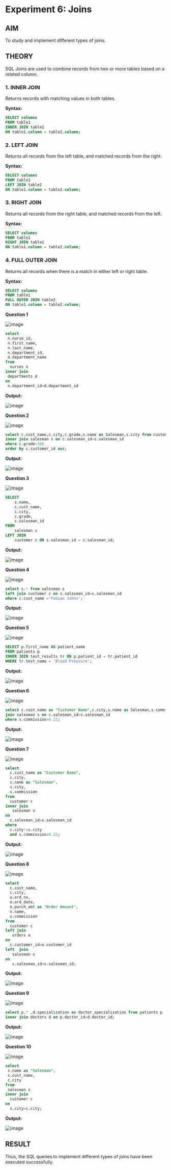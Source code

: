 # Experiment 6: Joins

## AIM
To study and implement different types of joins.

## THEORY

SQL Joins are used to combine records from two or more tables based on a related column.

### 1. INNER JOIN
Returns records with matching values in both tables.

**Syntax:**
```sql
SELECT columns
FROM table1
INNER JOIN table2
ON table1.column = table2.column;
```

### 2. LEFT JOIN
Returns all records from the left table, and matched records from the right.

**Syntax:**

```sql
SELECT columns
FROM table1
LEFT JOIN table2
ON table1.column = table2.column;
```
### 3. RIGHT JOIN
Returns all records from the right table, and matched records from the left.

**Syntax:**

```sql
SELECT columns
FROM table1
RIGHT JOIN table2
ON table1.column = table2.column;
```
### 4. FULL OUTER JOIN
Returns all records when there is a match in either left or right table.

**Syntax:**

```sql
SELECT columns
FROM table1
FULL OUTER JOIN table2
ON table1.column = table2.column;
```

**Question 1**

![image](https://github.com/user-attachments/assets/49b29802-c810-445f-9e7f-eec32e3797bd)

```sql
select
 n.nurse_id,
 n.first_name,
 n.last_name,
 n.department_id,
 d.department_name
from
  nurses n
inner join
 departments d
on
 n.department_id=d.department_id

```

**Output:**

![image](https://github.com/user-attachments/assets/fc169cfd-8d27-4cfc-8d92-dd34293462ef)

**Question 2**

![image](https://github.com/user-attachments/assets/a46a4eb5-2ccd-4c46-81a5-1e6998c44f58)

```sql
select c.cust_name,c.city,c.grade,s.name as Salesman,s.city from customer c
inner join salesman s on c.salesman_id=s.salesman_id
where c.grade<300
order by c.customer_id asc;
```

**Output:**

![image](https://github.com/user-attachments/assets/dad3fbc1-b23f-4ab1-a0c8-ea7f28bade28)

**Question 3**

![image](https://github.com/user-attachments/assets/4d2b264a-a818-48f1-a91c-f66b74b2d8a5)

```sql
SELECT 
    s.name,
    c.cust_name,
    c.city,
    c.grade,
    c.salesman_id
FROM 
    salesman s
LEFT JOIN 
    customer c ON s.salesman_id = c.salesman_id;
```

**Output:**

![image](https://github.com/user-attachments/assets/a1214911-c053-422e-ba06-4c184b5d7ff5)

**Question 4**

![image](https://github.com/user-attachments/assets/62fe53ff-0d4a-4cbe-a808-ab5214598703)

```sql
select s.* from salesman s
left join customer c on s.salesman_id=c.salesman_id
where c.cust_name ='Fabian Johns';
```

**Output:**

![image](https://github.com/user-attachments/assets/747bc7a0-1c51-4ae9-86f5-cfc95cdc02ea)

**Question 5**

![image](https://github.com/user-attachments/assets/b4d51d48-3104-4e27-8d13-5fe6916699b8)

```sql
SELECT p.first_name AS patient_name
FROM patients p
INNER JOIN test_results tr ON p.patient_id = tr.patient_id
WHERE tr.test_name = 'Blood Pressure';
```

**Output:**

![image](https://github.com/user-attachments/assets/ae041fd9-72eb-4252-8072-697584ebf4a2)

**Question 6**

![image](https://github.com/user-attachments/assets/6ad9027d-b8fa-44b3-9bc0-629418a7ae56)

```sql
select c.cust_name as "Customer Name",c.city,s.name as Salesman,s.commission from customer c
join salesman s on c.salesman_id=s.salesman_id
where s.commission>0.12;
```

**Output:**

![image](https://github.com/user-attachments/assets/02728cab-49ed-45c9-9f3c-ce89dd14376f)

**Question 7**

![image](https://github.com/user-attachments/assets/7a3003aa-8273-4941-93d3-bf5d39544b8d)

```sql
select
  c.cust_name as "Customer Name",
  c.city,
  s.name as "Salesman",
  s.city,
  s.commission
from
  customer c
inner join
   salesman s
on
  c.salesman_id=s.salesman_id
where
  c.city!=s.city
  and s.commission>0.12;
```

**Output:**

![image](https://github.com/user-attachments/assets/3ab593b5-e46e-4098-a762-1efdc15f9d13)

**Question 8**

![image](https://github.com/user-attachments/assets/193a3a8b-1335-4b07-8ad7-93c95854bbf3)

```sql
select
  c.cust_name,
  c.city,
  o.ord_no,
  o.ord_date,
  o.purch_amt as "Order Amount",
  s.name,
  s.commission
from
  customer c
left join 
   orders o
on
  c.customer_id=o.customer_id
left  join
   salesman s
on
   c.salesman_id=s.salesman_id;
```

**Output:**

![image](https://github.com/user-attachments/assets/6622abed-4475-44db-9426-5b3363365adc)

**Question 9**

![image](https://github.com/user-attachments/assets/611af145-2254-4cd0-84de-c727550f267e)

```sql
select p.* ,d.specialization as doctor_specialization from patients p
inner join doctors d on p.doctor_id=d.doctor_id;
```

**Output:**

![image](https://github.com/user-attachments/assets/1f909086-a729-4f7a-9793-c0080fef8a92)

**Question 10**

![image](https://github.com/user-attachments/assets/4065b691-a6e8-4ea4-aa04-f0b61c001dad)

```sql
select 
 s.name as "Salesman",
 c.cust_name,
 c.city
from
 salesman s
inner join 
  customer c
on
  s.city=c.city;
```

**Output:**

![image](https://github.com/user-attachments/assets/9e1448a1-2e36-47e6-8118-3326a866fd80)

## RESULT
Thus, the SQL queries to implement different types of joins have been executed successfully.
